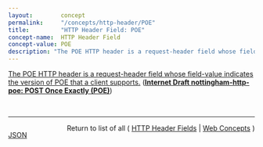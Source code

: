 ```yaml
---
layout:        concept
permalink:     "/concepts/http-header/POE"
title:         "HTTP Header Field: POE"
concept-name:  HTTP Header Field
concept-value: POE
description: "The POE HTTP header is a request-header field whose field-value indicates the version of POE that a client supports."
---
```


[The POE HTTP header is a request-header field whose field-value indicates the version of POE that a client supports.](https://datatracker.ietf.org/doc/html/draft-nottingham-http-poe-00#section-4 "Read documentation for HTTP Header Field &#34;POE&#34;") (**[Internet Draft nottingham-http-poe: POST Once Exactly (POE)](/specs/IETF/I-D/nottingham-http-poe "This specification describes a pattern of use that allows HTTP clients to automatically retry POST requests in a manner that assures no unintended side effects will take place, and defines mechanisms to allow implementations to automatically determine when such patterns are supported.")**)

<br/>
<hr/>

<p style="float : left"><a href="./POE.json" title="JSON representing this particular Web Concept value">JSON</a></p>
<p style="text-align: right">Return to list of all ( <a href="../http-header/">HTTP Header Fields</a> | <a href="../">Web Concepts</a> )</p>
